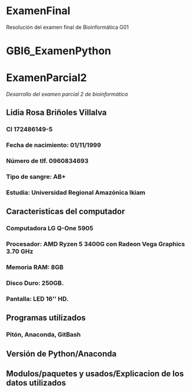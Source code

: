 # ExamenFinal
Resolución del examen final de Bioinformática G01
# GBI6_ExamenPython
# ExamenParcial2

*Desarrollo del examen parcial 2 de bioinformática*

## Lidia Rosa Briñoles Villalva

### CI 172486149-5

### Fecha de nacimiento: 01/11/1999

### Número de tlf. 0960834693

### Tipo de sangre: AB+

### Estudia: Universidad Regional Amazónica Ikiam

## Caracteristicas del computador

### Computadora LG Q-One 5905

### Procesador: AMD Ryzen 5 3400G con Radeon Vega Graphics 3.70 GHz

### Memoria RAM: 8GB

### Disco Duro: 250GB.

### Pantalla: LED 16'' HD.

## Programas utilizados

### Pitón, Anaconda, GitBash

## Versión de Python/Anaconda

### 

### 

## Modulos/paquetes y usados/Explicacion de los datos utilizados

### 
